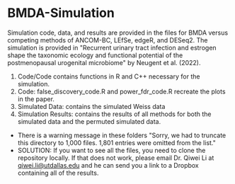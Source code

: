 # BMDA-Simulation

Simulation code, data, and results are provided in the files for BMDA versus competing methods of ANCOM-BC, LEfSe, edgeR, and DESeq2. The simulation is provided in "Recurrent urinary tract infection and estrogen shape the taxonomic ecology and functional potential of the postmenopausal urogenital microbiome" by Neugent et al. (2022). 

1.  Code/Code contains functions in R and C++ necessary for the simulation.
2.  Code: false_discovery_code.R and power_fdr_code.R recreate the plots in the paper.
3.  Simulated Data: contains the simulated Weiss data
4.  Simulation Results: contains the results of all methods for both the simulated data and the permuted simulated data. 
  - There is a warning message in these folders "Sorry, we had to truncate this directory to 1,000 files. 1,801 entries were omitted from the list."
  - SOLUTION: If you want to see all the files, you need to clone the repository locally. If that does not work, please email Dr. Qiwei Li at qiwei.li@utdallas.edu and he can send you a link to a Dropbox containing all of the results. 
